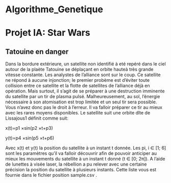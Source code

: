 # Algorithme_Genetique

# Projet IA: Star Wars
## Tatouine en danger
Dans la bordure extérieure, un satellite non identifié à eté repéré dans le ciel autour de la plaète Tatouine se déplaçant en orbite hauteà très grande vitesse constante. Les analystes de l’alliance sont sur le coup. Ce satellite ne répond à aucune injonction; le premier probème est d’éviter toute collision entre ce satellite et la flotte de satellites de l’alliance déjà en opération. Mais surtout, il s’agit de se préparer à une destruction imminente du satellite par un tir de plasma pulsé.
Malheureusement, au sol, l’énergie nécessaire à son atomisation est trop limitée et un seul tir sera possible. Vous n’avez donc pas le droit à l’erreur. Il va falloir préparer ce tir au mieux avec les rares moyens disponibles.
Le satellite suit une orbite dîte de Lissajous1 définit comme suit: 

x(t)=p1 ×sin(p2 ×t+p3)

y(t)=p4 ×sin(p5 ×t+p6)

Avec x(t) et y(t) la position du satellite à un instant t donnée. Les pi, i ∈ [1; 6] sont les paramètres qu’il va falloir découvrir afin de pouvoir anticiper au mieux les mouvements du satellite à un instant t donné (t ∈ [0; 2π]).
A l’aide de lunettes à visée laser, la rébellion a pu relever avec une certaine précision la position du satellite à plusieurs instants. Cette liste vous est fournie dans le fichier position sample.csv .
